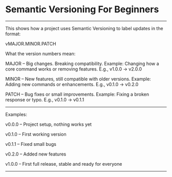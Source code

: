 # Semantic Versioning For Beginners
---

This shows how a project uses Semantic Versioning to label updates in the format:

vMAJOR.MINOR.PATCH

What the version numbers mean:

MAJOR – Big changes. Breaking compatibility.
Example: Changing how a core command works or removing features.
E.g., v1.0.0 → v2.0.0

MINOR – New features, still compatible with older versions.
Example: Adding new commands or enhancements.
E.g., v0.1.0 → v0.2.0

PATCH – Bug fixes or small improvements.
Example: Fixing a broken response or typo.
E.g., v0.1.0 → v0.1.1



---

Examples:

v0.0.0 – Project setup, nothing works yet

v0.1.0 – First working version

v0.1.1 – Fixed small bugs

v0.2.0 – Added new features

v1.0.0 – First full release, stable and ready for everyone



---
